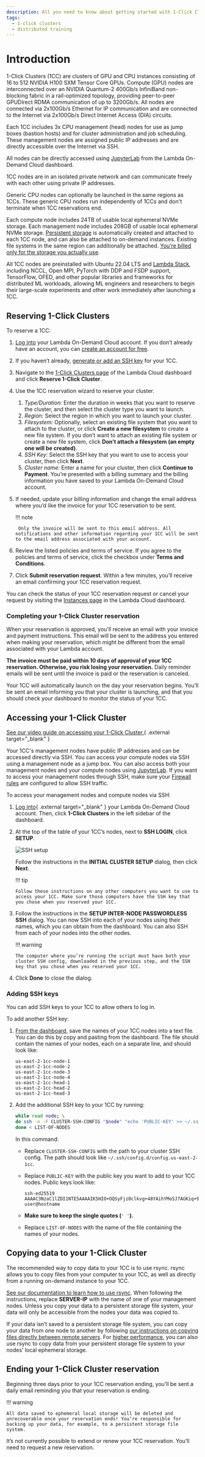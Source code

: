 ```yaml
---
description: All you need to know about getting started with 1-Click Clusters
tags:
  - 1-click clusters
  - distributed training
---
```


# Introduction

1-Click Clusters (1CC) are clusters of GPU and CPU instances consisting of 16 to 512 NVIDIA H100 SXM Tensor Core GPUs. Compute (GPU) nodes are interconnected over an NVIDIA Quantum-2 400Gb/s InfiniBand non-blocking fabric in a rail-optimized topology, providing peer-to-peer GPUDirect RDMA communication of up to 3200Gb/s. All nodes are connected via 2x100Gb/s Ethernet for IP communication and are connected to the Internet via 2x100Gb/s Direct Internet Access (DIA) circuits.

Each 1CC includes 3x CPU management (head) nodes for use as jump boxes (bastion hosts) and for cluster administration and job scheduling. These management nodes are assigned public IP addresses and are directly accessible over the Internet via SSH.

All nodes can be directly accessed using [JupyterLab](../on-demand/getting-started.md#how-do-i-open-jupyterlab-on-my-instance) from the Lambda On-Demand Cloud dashboard.

1CC nodes are in an isolated private network and can communicate freely with each other using private IP addresses.

Generic CPU nodes can optionally be launched in the same regions as 1CCs. These generic CPU nodes run independently of 1CCs and don't terminate when 1CC reservations end.

Each compute node includes 24TB of usable local ephemeral NVMe storage. Each management node includes 208GB of usable local ephemeral NVMe storage. [Persistent storage](../filesystems.md) is automatically created and attached to each 1CC node, and can also be attached to on-demand instances. Existing file systems in the same region can additionally be attached. [You’re billed only for the storage you actually use](../filesystems.md#how-are-filesystems-billed).

All 1CC nodes are preinstalled with Ubuntu 22.04 LTS and [Lambda Stack](https://lambdalabs.com/lambda-stack-deep-learning-software), including NCCL, Open MPI, PyTorch with DDP and FSDP support, TensorFlow, OFED, and other popular libraries and frameworks for distributed ML workloads, allowing ML engineers and researchers to begin their large-scale experiments and other work immediately after launching a 1CC.

## Reserving 1-Click Clusters

To reserve a 1CC:

1. [Log into](https://cloud.lambdalabs.com/cloud/login) your Lambda On-Demand Cloud account. If you don’t already have an account, you can [create an account for free](https://cloud.lambdalabs.com/sign-up).
1. If you haven’t already, [generate or add an SSH key](../on-demand/dashboard.md#add-generate-and-delete-ssh-keys) for your 1CC.
1. Navigate to the [1-Click Clusters page](https://cloud.lambdalabs.com/one-click-clusters/running) of the Lambda Cloud dashboard and click **Reserve 1-Click Cluster**.
1. Use the 1CC reservation wizard to reserve your cluster.
    1. *Type/Duration:* Enter the duration in weeks that you want to reserve the cluster, and then select the cluster type you want to launch.
    1. *Region:* Select the region in which you want to launch your cluster.
    1. *Filesystem:* Optionally, select an existing file system that you want to attach to the cluster, or click **Create a new  filesystem** to create a new file system. If you don’t want to attach an existing file system or create a new file system, click **Don’t attach a filesystem (an empty one will be created)**.
    1. *SSH Key:* Select the SSH key that you want to use to access your cluster, then click **Next**.
    1. *Cluster name:* Enter a name for your cluster, then click **Continue to Payment**. You’re presented with a billing summary and the billing information you have saved to your Lambda On-Demand Cloud account.
1. If needed, update your billing information and change the email address where you’d like the invoice for your 1CC reservation to be sent.

    !!! note

        Only the invoice will be sent to this email address. All notifications and other information regarding your 1CC will be sent to the email address associated with your account.

1. Review the listed policies and terms of service. If you agree to the policies and terms of service, click the checkbox under **Terms and Conditions**.
1. Click **Submit reservation request**. Within a few minutes, you’ll receive an email confirming your 1CC reservation request.

You can check the status of your 1CC reservation request or cancel your request by visiting the [Instances page](https://cloud.lambdalabs.com/instances) in the Lambda Cloud dashboard.

### Completing your 1-Click Cluster reservation

When your reservation is approved, you’ll receive an email with your invoice and payment instructions.
This email will be sent to the address you entered when making your reservation, which might be different from the email associated with your Lambda account.

**The invoice must be paid within 10 days of approval of your 1CC reservation. Otherwise, you risk losing your reservation.** Daily reminder emails will be sent until the invoice is paid or the reservation is canceled.

Your 1CC will automatically launch on the day your reservation begins. You’ll be sent an email informing you that your cluster is launching, and that you should check your dashboard to monitor the status of your 1CC.

## Accessing your 1-Click Cluster

[See our video guide on accessing your 1-Click Cluster.](https://youtu.be/rbvGW6rrgZk){ .external target="_blank" }

Your 1CC's management nodes have public IP addresses and can be accessed directly via SSH. You can access your compute nodes via SSH using a management node as a jump box. You can also access both your management nodes and your compute nodes using [JupyterLab](../on-demand/getting-started.md#how-do-i-open-jupyterlab-on-my-instance).
If you want to access your management nodes through SSH, make sure your [Firewall rules](https://cloud.lambdalabs.com/firewall) are configured to allow SSH traffic.

To access your management nodes and compute nodes via SSH:

1. [Log into](https://cloud.lambdalabs.com/cloud/login){ .external target="_blank" } your Lambda On-Demand Cloud account. Then, click **1-Click Clusters** in the left sidebar of the dashboard.

1.  At the top of the table of your 1CC’s nodes, next to **SSH LOGIN**, click **SETUP**.

    ![SSH setup](../../assets/images/ssh-setup.png)

    Follow the instructions in the **INITIAL CLUSTER SETUP** dialog, then click **Next**.

    !!! tip

        Follow these instructions on any other computers you want to use to access your 1CC. Make sure those computers have the SSH key that you chose when you reserved your 1CC.

1.  Follow the instructions in the **SETUP INTER-NODE PASSWORDLESS SSH** dialog. You can now SSH into each of your nodes using their names, which you can obtain from the dashboard. You can also SSH from each of your nodes into the other nodes.

    !!! warning

        The computer where you’re running the script must have both your cluster SSH config, downloaded in the previous step, and the SSH key that you chose when you reserved your 1CC.

1.   Click **Done** to close the dialog.

### Adding SSH keys

You can add SSH keys to your 1CC to allow others to log in.

To add another SSH key:

1. [From the dashboard](https://cloud.lambdalabs.com/one-click-clusters/running), save the names of your 1CC nodes into a text file. You can do this by copy and pasting from the dashboard. The file should contain the names of your nodes, each on a separate line, and should look like:

    ```{ .text .no-copy }
    us-east-2-1cc-node-1
    us-east-2-1cc-node-2
    us-east-2-1cc-node-3
    us-east-2-1cc-node-4
    us-east-2-1cc-head-1
    us-east-2-1cc-head-2
    us-east-2-1cc-head-3
    ```

1. Add the additional SSH key to your 1CC by running:

    ```bash
    while read node; \
    do ssh -n -F CLUSTER-SSH-CONFIG "$node" "echo 'PUBLIC-KEY' >> ~/.ssh/authorized_keys" && echo "Key added to $node"; \
    done < LIST-OF-NODES
    ```
    In this command:

    *  Replace `CLUSTER-SSH-CONFIG` with the path to your cluster SSH config. The path should look like `~/.ssh/config.d/config.us-east-2-1cc`.
    *  Replace `PUBLIC-KEY` with the public key you want to add to your 1CC nodes. Public keys look like:

        ```{ .text .no-copy }
        ssh-ed25519 AAAAC3NzaC1lZDI1NTE5AAAAIK5HIO+OQSyFjz0clkvg+48YAihYMo5J7AGKiq+9Alg8 user@hostname
        ```

    *  **Make sure to keep the single quotes (**`' '`**).**
    *  Replace `LIST-OF-NODES` with the name of the file containing the names of your nodes.



## Copying data to your 1-Click Cluster

The recommended way to copy data to your 1CC is to use rsync. rsync allows you to copy files from your computer to your 1CC, as well as directly from a running on-demand instance to your 1CC.

[See our documentation to learn how to use rsync](../../education/linux-usage/basic-linux-commands-and-system-administration.md#using-rsync-to-copy-and-synchronize-files). When following the instructions, replace **SERVER-IP** with the name of one of your management nodes.
Unless you copy your data to a persistent storage file system, your data will only be accessible from the nodes your data was copied to.

If your data isn’t saved to a persistent storage file system, you can copy your data from one node to another by following [our instructions on copying files directly between remote servers](../../education/linux-usage/basic-linux-commands-and-system-administration.md#copy-files-directly-between-remote-servers).
For [higher performance](../filesystems.md#preserving-the-state-of-your-system), you can also use rsync to copy data from your persistent storage file system to your nodes’ local ephemeral storage.


## Ending your 1-Click Cluster reservation

Beginning three days prior to your 1CC reservation ending, you’ll be sent a daily email reminding you that your reservation is ending.

!!! warning

    All data saved to ephemeral local storage will be deleted and unrecoverable once your reservation ends! You’re responsible for backing up your data, for example, to a persistent storage file system.

It’s not currently possible to extend or renew your 1CC reservation. You’ll need to request a new reservation.
